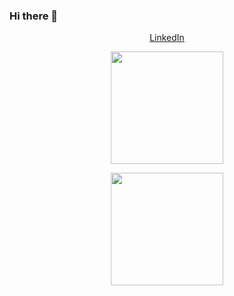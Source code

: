 ### Hi there 👋
<div>
<a href = "https://www.linkedin.com/in/gustavo-fonseca-451692215/">
  <p align = "center" > LinkedIn </p>
  <p align = "center" > <img height = "180dpi" src = "https://github-readme-stats.vercel.app/api?username=GustavoFeliciano&count_private=true&show_icons=true&theme=dark&title_color=F5C451&text_color=6BA2E0&icons_color=8AF095&border_color=8AF095&disable_animations=false&" > </p>
    <p align = "center" > <img height = "180dpi" src = "https://github-readme-stats.vercel.app/api/top-langs/?username=GustavoFeliciano"> </p>
</div>
<!--
**GustavoFeliciano/GustavoFeliciano** is a ✨ _special_ ✨ repository because its `README.md` (this file) appears on your GitHub profile.

Here are some ideas to get you started:

- 🔭 I’m currently working on ...
- 🌱 I’m currently learning ...
- 👯 I’m looking to collaborate on ...
- 🤔 I’m looking for help with ...
- 💬 Ask me about ...
- 📫 How to reach me: ...
- 😄 Pronouns: ...
- ⚡ Fun fact: ...
-->

